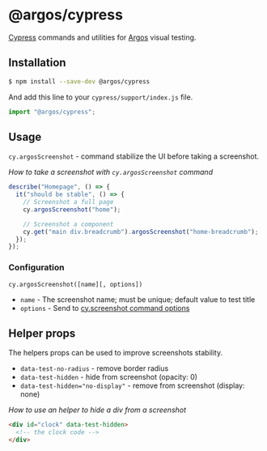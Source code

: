 # @argos/cypress

[Cypress](https://cypress.io) commands and utilities for [Argos](https://argos-ci.com) visual testing.

## Installation

```sh
$ npm install --save-dev @argos/cypress
```

And add this line to your `cypress/support/index.js` file.

```javascript
import "@argos/cypress";
```

## Usage

`cy.argosScreenshot` - command stabilize the UI before taking a screenshot.

_How to take a screenshot with `cy.argosScreenshot` command_

```javascript
describe("Homepage", () => {
  it("should be stable", () => {
    // Screenshot a full page
    cy.argosScreenshot("home");

    // Screenshot a component
    cy.get("main div.breadcrumb").argosScreenshot("home-breadcrumb");
  });
});
```

### Configuration

`cy.argosScreenshot([name][, options])`

- `name` - The screenshot name; must be unique; default value to test title
- `options` - Send to [cy.screenshot command options](https://docs.cypress.io/api/commands/screenshot)

## Helper props

The helpers props can be used to improve screenshots stability.

- `data-test-no-radius` - remove border radius
- `data-test-hidden` - hide from screenshot (opacity: 0)
- `data-test-hidden="no-display"` - remove from screenshot (display: none)

_How to use an helper to hide a div from a screenshot_

```html
<div id="clock" data-test-hidden>
  <!-- the clock code -->
</div>
```
